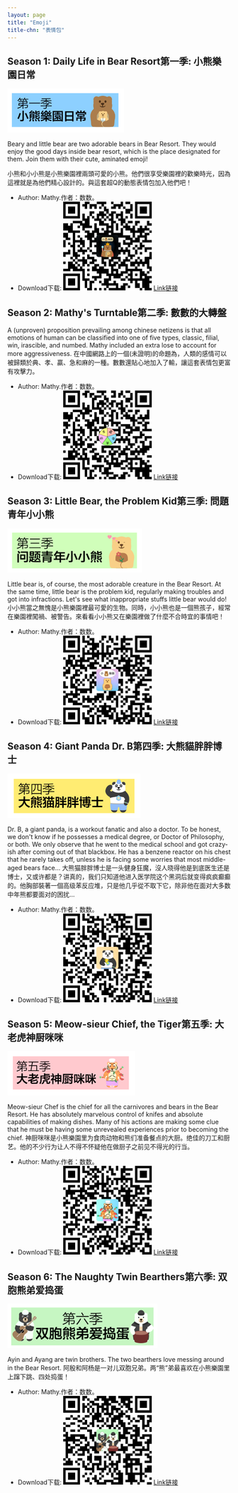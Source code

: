```yaml
---
layout: page
title: "Emoji"
title-chn: "表情包"
---
```


## <span class="eng">Season 1: Daily Life in Bear Resort</span><span class="chn">第一季: 小熊樂園日常</span>

<img src="S1.png" height="100"><br>

<span class="eng">Beary and little bear are two adorable bears in Bear Resort. They would enjoy the good days inside bear resort, which is the place designated for them. Join them with their cute, aminated emoji!</span>

<span class="chn">小熊和小小熊是小熊樂園裡兩頭可愛的小熊。他們很享受樂園裡的歡樂時光，因為這裡就是為他們精心設計的。與這套超Q的動態表情包加入他們吧！</span>

- <span class="eng">Author: Mathy.</span><span class="chn">作者：数数。</span>
- <span class="eng">Download</span><span class="chn">下载</span>: <img src="/emoji/bear_resort.bmp" width="200" height="200"> [<span class="eng">Link</span><span class="chn">链接</span>](https://w.url.cn/s/AR0SewL#wechat_redirect)

## <span class="eng">Season 2: Mathy's Turntable</span><span class="chn">第二季: 數數的大轉盤</span>

<span class="eng">A (unproven) proposition prevailing among chinese netizens is that all emotions of human can be classified into one of five types, classic, filial, win, irascible, and numbed. Mathy included an extra lose to account for more aggressiveness.</span>
<span class="chn">在中國網路上的一個(未證明)的命題為，人類的感情可以被歸類於典、孝、贏、急和麻的一種。數數還貼心地加入了輸，讓這套表情包更富有攻擊力。</span>

- <span class="eng">Author: Mathy.</span><span class="chn">作者：数数。</span>
- <span class="eng">Download</span><span class="chn">下载</span>: <img src="/emoji/turntable.bmp" width="200" height="200"> [<span class="eng">Link</span><span class="chn">链接</span>](https://w.url.cn/s/AZh61D6#wechat_redirect)

## <span class="eng">Season 3: Little Bear, the Problem Kid</span><span class="chn">第三季: 問題青年小小熊</span>

<img src="S3.png" height="100"><br>

<span class="eng">Little bear is, of course, the most adorable creature in the Bear Resort. At the same time, little bear is the problem kid, regularly making troubles and got into infractions. Let's see what inappropriate stuffs little bear would do!</span>
<span class="chn">小小熊當之無愧是小熊樂園裡最可愛的生物。同時，小小熊也是一個熊孩子，經常在樂園裡闖禍、被警告。來看看小小熊又在樂園裡做了什麼不合時宜的事情吧！</span>

- <span class="eng">Author: Mathy.</span><span class="chn">作者：数数。</span>
- <span class="eng">Download</span><span class="chn">下载</span>: <img src="/emoji/little_bear.bmp" width="200" height="200"> [<span class="eng">Link</span><span class="chn">链接</span>](https://w.url.cn/s/A9HGgcn#wechat_redirect)

## <span class="eng">Season 4: Giant Panda Dr. B</span><span class="chn">第四季: 大熊貓胖胖博士</span>

<img src="S4.png" height="100"><br>

<span class="eng">Dr. B, a giant panda, is a workout fanatic and also a doctor. To be honest, we don't know if he possesses a medical degree, or Doctor of Philosophy, or both. We only observe that he went to the medical school and got crazy-ish after coming out of that blackbox. He has a benzene reactor on his chest that he rarely takes off, unless he is facing some worries that most middle-aged bears face...</span>
<span class="chn">大熊猫胖胖博士是一头健身狂魔，沒人晓得他是到底医生还是博士，又或许都是？讲真的，我们只知道他进入医学院这个黑洞后就变得疯疯癫癫的。他胸部裝著一個高级苯反应堆，只是他几乎從不取下它，除非他在面对大多数中年熊都要面对的困扰...</span>

- <span class="eng">Author: Mathy.</span><span class="chn">作者：数数。</span>
- <span class="eng">Download</span><span class="chn">下载</span>: <img src="/emoji/dr_b.bmp" width="200" height="200"> [<span class="eng">Link</span><span class="chn">链接</span>](https://w.url.cn/s/ABTYfiX#wechat_redirect)

## <span class="eng">Season 5: Meow-sieur Chief, the Tiger</span><span class="chn">第五季: 大老虎神厨咪咪</span>

<img src="S5.png" height="100"><br>

<span class="eng">Meow-sieur Chef is the chief for all the carnivores and bears in the Bear Resort. He has absolutely marvelous control of knifes and absolute capabilities of making dishes. Many of his actions are making some clue that he must be having some unrevealed experiences prior to becoming the chief.</span>
<span class="chn">神厨咪咪是小熊樂園里为食肉动物和熊们准备餐点的大厨。绝佳的刀工和厨艺。他的不少行为让人不得不怀疑他在做厨子之前见不得光的行当。</span>

- <span class="eng">Author: Mathy.</span><span class="chn">作者：数数。</span>
- <span class="eng">Download</span><span class="chn">下载</span>: <img src="/emoji/meow-sieur.bmp" width="200" height="200"> [<span class="eng">Link</span><span class="chn">链接</span>](https://w.url.cn/s/A5kxBBH#wechat_redirect)

## <span class="eng">Season 6: The Naughty Twin Bearthers</span><span class="chn">第六季: 双胞熊弟爱捣蛋</span>

<img src="S6.png" height="100"><br>

<span class="eng">Ayin and Ayang are twin brothers. The two bearthers love messing around in the Bear Resort.</span>
<span class="chn">阿殷和阿杨是一对儿双胞兄弟。两“熊”弟最喜欢在小熊樂園里上蹿下跳、四处捣蛋！</span>

- <span class="eng">Author: Mathy.</span><span class="chn">作者：数数。</span>
- <span class="eng">Download</span><span class="chn">下载</span>: <img src="/emoji/twin-bearthers.bmp" width="200" height="200"> [<span class="eng">Link</span><span class="chn">链接</span>](https://w.url.cn/s/AJmsMqf#wechat_redirect)



